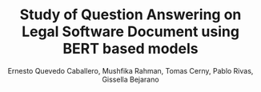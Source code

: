 ---
paperId: 9
author: Ernesto Quevedo Caballero, Mushfika Rahman, Tomas Cerny, Pablo Rivas, Gissella Bejarano
publicationauthor: Quevedo Caballero, E. et al.
title: Study of Question Answering on Legal Software Document using BERT based models
pdf: paper_09.pdf
poster: 
alt: --
type: Oral & Poster
topic: Question Answering, NLP Applications
subtopic: Legal Question Answering
link: https://research.latinxinai.org/papers/naacl/2022/pdf/paper_09.pdf 
conference: naacl
year: 2022
tags: naacl-2022
location: Seattle, Washington
---